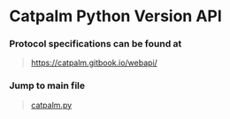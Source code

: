 # Catpalm Python Version API
### Protocol specifications can be found at
> https://catpalm.gitbook.io/webapi/

### Jump to main file
> [catpalm.py](catpalm.py)